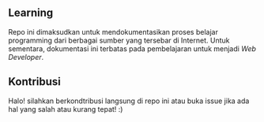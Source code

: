 ## Learning
Repo ini dimaksudkan untuk mendokumentasikan proses belajar programming dari berbagai sumber yang tersebar di Internet. Untuk sementara, dokumentasi ini terbatas pada pembelajaran untuk menjadi *Web Developer*. 

## Kontribusi
Halo! silahkan berkondtribusi langsung di repo ini atau buka issue jika ada hal yang salah atau kurang tepat! :)

